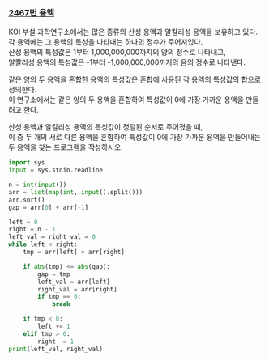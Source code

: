 ### [2467번 용액](https://boj.kr/2467)

KOI 부설 과학연구소에서는 많은 종류의 산성 용액과 알칼리성 용액을 보유하고 있다.  
각 용액에는 그 용액의 특성을 나타내는 하나의 정수가 주어져있다.  
산성 용액의 특성값은 1부터 1,000,000,000까지의 양의 정수로 나타내고,  
알칼리성 용액의 특성값은 -1부터 -1,000,000,000까지의 음의 정수로 나타낸다.

같은 양의 두 용액을 혼합한 용액의 특성값은 혼합에 사용된 각 용액의 특성값의 합으로 정의한다.  
이 연구소에서는 같은 양의 두 용액을 혼합하여 특성값이 0에 가장 가까운 용액을 만들려고 한다.

산성 용액과 알칼리성 용액의 특성값이 정렬된 순서로 주어졌을 때,  
이 중 두 개의 서로 다른 용액을 혼합하여 특성값이 0에 가장 가까운 용액을 만들어내는 두 용액을 찾는 프로그램을 작성하시오.

```python
import sys
input = sys.stdin.readline

n = int(input())
arr = list(map(int, input().split()))
arr.sort()
gap = arr[0] + arr[-1]

left = 0
right = n - 1
left_val = right_val = 0
while left < right:
    tmp = arr[left] + arr[right]

    if abs(tmp) <= abs(gap):
        gap = tmp
        left_val = arr[left]
        right_val = arr[right]
        if tmp == 0:
            break

    if tmp < 0:
        left += 1
    elif tmp > 0:
        right -= 1
print(left_val, right_val)
```
